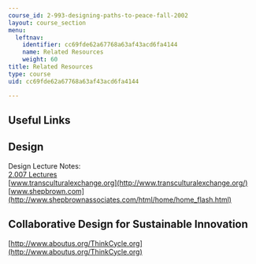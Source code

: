 ```yaml
---
course_id: 2-993-designing-paths-to-peace-fall-2002
layout: course_section
menu:
  leftnav:
    identifier: cc69fde62a67768a63af43acd6fa4144
    name: Related Resources
    weight: 60
title: Related Resources
type: course
uid: cc69fde62a67768a63af43acd6fa4144

---
```


Useful Links
------------

Design
------

Design Lecture Notes:  
[2.007 Lectures](/courses/2-007-design-and-manufacturing-i-spring-2009/sections/lecture-notes)  
[www.transculturalexchange.org](http://www.transculturalexchange.org/)  
[www.shepbrown.com](http://www.shepbrownassociates.com/html/home/home_flash.html)

Collaborative Design for Sustainable Innovation
-----------------------------------------------

[http://www.aboutus.org/ThinkCycle.org](http://www.aboutus.org/ThinkCycle.org)